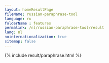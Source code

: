 ```yaml
---
layout: homeResultPage
fileName: russian-paraphrase-tool
language: ru
folderName : features
permalink: /nl/russian-paraphrase-tool/result
lang: nl
nointernationalization: true
sitemap: false
---
```

{% include result/paraphrase.html %}

<script src="/js/result/paraprashing.js" data-foldername="{{page.folderName}}" data-lang="{{page.lang}}"></script>